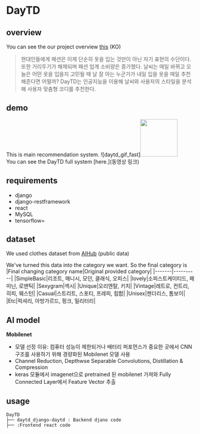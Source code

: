 # DayTD

## overview
You can see the our project overview [this](https://www.notion.so/DayTD-project-e1c855fe39f84c38b74c20fa1dff0cc4) (KO)
<br>
>현대인들에게 패션은 이제 단순히 옷을 입는 것만이 아닌 자기 표현의 수단이다. 또한 거리두기가 해제되며 패션 업계 소비량은 증가했다. 날씨는 매일 바뀌고 오늘은 어떤 옷을 입을지 고민될 때 날 잘 아는 누군가가 내일 입을 옷을 매일 추천해준다면 어떨까?  DayTD는 인공지능을 이용해 날씨와 사용자의 스타일을 분석해 사용자 맞춤형 코디를 추천한다.

## demo
This is main recommendation system.
![daytd_gif_fast]<img src="https://user-images.githubusercontent.com/76083173/194890895-d3311d99-d4ac-4f66-8e65-4f77f8724e78.gif" width="100">
<br>
You can see the DayTD full system [here.](동영상 링크)

## requirements

- django
- django-restframework
- react
- MySQL
- tensorflow=

## dataset
We used clothes dataset from [AIHub](https://www.aihub.or.kr/aihubdata/data/view.do?currMenu=115&topMenu=100)
(public data)

We've turned this data into the category we want. So the final category is
|Final changing category name|Original provided category|
|-------|----------|
|SimpleBasic|리조트, 매니시, 모던, 클래식, 오피스|
|lovely|소피스트케이티드, 페미닌, 로맨틱|
|Sexygram|섹시|
|Unique|오리엔탈, 키치|
|Vintage|레트로, 컨트리, 히피, 웨스턴|
|Casual|스트리트, 스포티, 프레피, 힙합|
|Unisex|젠더리스, 톰보이|
|Etc|럭셔리, 아방가르드, 펑크, 밀리터리|

## AI model
**Mobilenet**
- 모델 선정 이유: 컴퓨터 성능이 제한되거나 배터리 퍼포먼스가 중요한 곳에서 CNN 구조를 사용하기 위해 경량화된 Mobilenet 모델 사용
- Channel Reduction, Depthwse Separable Convolutions, Distillation & Compression
- keras 모듈에서 imagenet으로 pretrained 된 mobilenet 가져와 Fully Connected Layer에서 Feature Vector 추출

## usage
```
DayTD
├── daytd_django-daytd : Backend djano code
├── :Frontend react code
